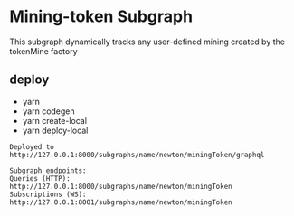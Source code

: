 # Mining-token Subgraph

This subgraph dynamically tracks any user-defined mining created by the tokenMine factory

## deploy
- yarn
- yarn codegen
- yarn create-local
- yarn deploy-local

``` 
Deployed to http://127.0.0.1:8000/subgraphs/name/newton/miningToken/graphql

Subgraph endpoints:
Queries (HTTP):     http://127.0.0.1:8000/subgraphs/name/newton/miningToken
Subscriptions (WS): http://127.0.0.1:8001/subgraphs/name/newton/miningToken
```